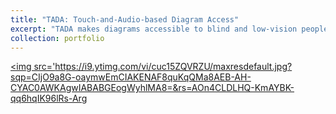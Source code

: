 ```yaml
---
title: "TADA: Touch-and-Audio-based Diagram Access"
excerpt: "TADA makes diagrams accessible to blind and low-vision people. <br/><a href='https://www.youtube.com/watch?v=cuc15ZQVRZU'> <img src='https://i9.ytimg.com/vi/cuc15ZQVRZU/maxresdefault.jpg?sqp=CIjO9a8G-oaymwEmCIAKENAF8quKqQMa8AEB-AH-CYAC0AWKAgwIABABGEogWyhlMA8=&rs=AOn4CLDLHQ-KmAYBK-qq6hqIK96lRs-Arg' alt='YouTube Video'> </a>"
collection: portfolio
---
```


<a href='https://www.youtube.com/watch?v=cuc15ZQVRZU'> <img src='https://i9.ytimg.com/vi/cuc15ZQVRZU/maxresdefault.jpg?sqp=CIjO9a8G-oaymwEmCIAKENAF8quKqQMa8AEB-AH-CYAC0AWKAgwIABABGEogWyhlMA8=&rs=AOn4CLDLHQ-KmAYBK-qq6hqIK96lRs-Arg